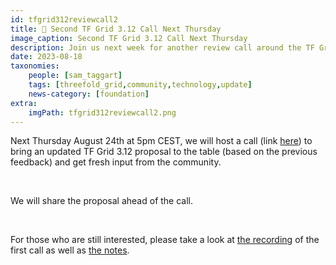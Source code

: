 ```yaml
---
id: tfgrid312reviewcall2
title: 🚨 Second TF Grid 3.12 Call Next Thursday
image_caption: Second TF Grid 3.12 Call Next Thursday
description: Join us next week for another review call around the TF Grid 3.12 proposal.
date: 2023-08-18
taxonomies:
    people: [sam_taggart]
    tags: [threefold_grid,community,technology,update]
    news-category: [foundation]
extra:
    imgPath: tfgrid312reviewcall2.png
---
```


Next Thursday August 24th at 5pm CEST, we will host a call (link [here](https://bit.ly/tfcommunitycall)) to bring an updated TF Grid 3.12 proposal to the table (based on the previous feedback) and get fresh input from the community.

<br/>

We will share the proposal ahead of the call.

<br/>

For those who are still interested, please take a look at [the recording](https://youtu.be/VcNZvp_PhPs) of the first call as well as [the notes](https://forum.threefold.io/t/tfgrid-3-12-proposal-and-discussion/4031/16?u=gosam).